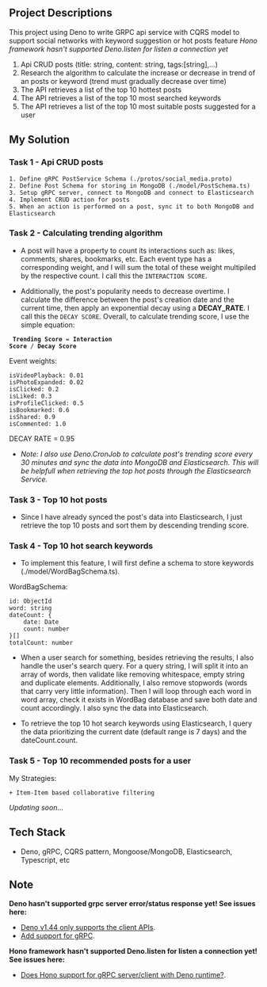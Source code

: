 ## Project Descriptions

This project using Deno to write GRPC api service with CQRS model to support social networks with keyword suggestion or hot posts feature
*Hono framework hasn't supported Deno.listen for listen a connection yet*

1. Api CRUD posts (title: string, content: string, tags:[string],...)
2. Research the algorithm to calculate the increase or decrease in trend of an posts or keyword (trend must gradually decrease over time)
3. The API retrieves a list of the top 10 hottest posts
4. The API retrieves a list of the top 10 most searched keywords
5. The API retrieves a list of the top 10 most suitable posts suggested for a user

## My Solution

### Task 1 - Api CRUD posts

    1. Define gRPC PostService Schema (./protos/social_media.proto)
    2. Define Post Schema for storing in MongoDB (./model/PostSchema.ts)
    3. Setup gRPC server, connect to MongoDB and connect to Elasticsearch
    4. Implement CRUD action for posts
    5. When an action is performed on a post, sync it to both MongoDB and Elasticsearch

### Task 2 - Calculating trending algorithm

- A post will have a property to count its interactions such as: likes, comments, shares, bookmarks, etc. Each event type has a corresponding weight, and I will sum the total of these weight multipiled by the respective count. I call this the `INTERACTION SCORE`.

- Additionally, the post's popularity needs to decrease overtime. I calculate the difference between the post's creation date and the current time, then apply an exponential decay using a **DECAY_RATE**. I call this the `DECAY SCORE`. Overall, to calculate trending score, I use the simple equation:

<code> **Trending Score** = **Interaction Score** / **Decay Score**</code>

Event weights:

    isVideoPlayback: 0.01
    isPhotoExpanded: 0.02
    isClicked: 0.2
    isLiked: 0.3
    isProfileClicked: 0.5
    isBookmarked: 0.6
    isShared: 0.9
    isCommented: 1.0

DECAY RATE = 0.95

- _Note: I also use Deno.CronJob to calculate post's trending score every 30 minutes and sync the data into MongoDB and Elasticsearch. This will be helpfull when retrieving the top hot posts through the Elasticsearch Service._

### Task 3 - Top 10 hot posts

- Since I have already synced the post's data into Elasticsearch, I just retrieve the top 10 posts and sort them by descending trending score.

### Task 4 - Top 10 hot search keywords

- To implement this feature, I will first define a schema to store keywords (./model/WordBagSchema.ts).

WordBagSchema:

    id: ObjectId
    word: string
    dateCount: {
        date: Date
        count: number
    }[]
    totalCount: number

- When a user search for something, besides retrieving the results, I also handle the user's search query. For a query string, I will split it into an array of words, then validate like removing whitespace, empty string and duplicate elements. Additionally, I also remove stopwords (words that carry very little information). Then I will loop through each word in word array, check it exists in WordBag database and save both date and count accordingly. I also sync the data into Elasticsearch.

- To retrieve the top 10 hot search keywords using Elasticsearch, I query the data prioritizing the current date (default range is 7 days) and the dateCount.count.

### Task 5 - Top 10 recommended posts for a user

My Strategies:

    + Item-Item based collaborative filtering
_Updating soon..._

## Tech Stack

- Deno, gRPC, CQRS pattern, Mongoose/MongoDB, Elasticsearch, Typescript, etc

## Note
**Deno hasn't supported grpc server error/status response yet! See issues here:** 
- [Deno v1.44 only supports the client APIs](https://github.com/denoland/deno/issues/23714).
- [Add support for gRPC](https://github.com/denoland/deno/issues/3326).

**Hono framework hasn't supported Deno.listen for listen a connection yet! See issues here:**
- [Does Hono support for gRPC server/client with Deno runtime?](https://github.com/orgs/honojs/discussions/2903).